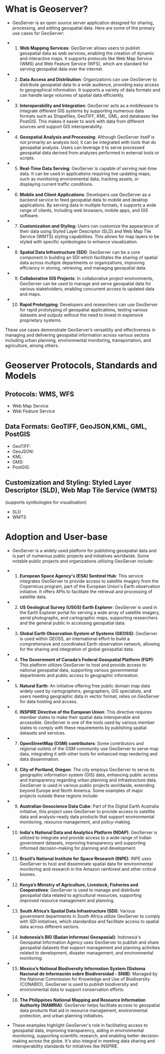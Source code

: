 # What is Geoserver?

* GeoServer is an open source server application designed for sharing, processing, and editing geospatial data. Here are some of the primary use cases for GeoServer:

* 1. **Web Mapping Services**: GeoServer allows users to publish geospatial data as web services, enabling the creation of dynamic and interactive maps. It supports protocols like Web Map Service (WMS) and Web Feature Service (WFS), which are standard for serving geospatial data over the internet.

* 2. **Data Access and Distribution**: Organizations can use GeoServer to distribute geospatial data to a wide audience, providing easy access to geographical information. It supports a variety of data formats and can handle large volumes of spatial data efficiently.

* 3. **Interoperability and Integration**: GeoServer acts as a middleware to integrate different GIS systems by supporting numerous data formats such as Shapefiles, GeoTIFF, KML, GML, and databases like PostGIS. This makes it easier to work with data from different sources and support GIS interoperability.

* 4. **Geospatial Analysis and Processing**: Although GeoServer itself is not primarily an analysis tool, it can be integrated with tools that do geospatial analysis. Users can leverage it to serve processed geospatial data derived from analyses performed in external tools or scripts.

* 5. **Real-Time Data Serving**: GeoServer is capable of serving real-time data. It can be used in applications requiring live updating maps, such as monitoring environmental data, tracking assets, or displaying current traffic conditions.

* 6. **Mobile and Client Applications**: Developers use GeoServer as a backend service to feed geospatial data to mobile and desktop applications. By serving data in multiple formats, it supports a wide range of clients, including web browsers, mobile apps, and GIS software.

* 7. **Customization and Styling**: Users can customize the appearance of their data using Styled Layer Descriptor (SLD) and Web Map Tile Service (WMTS) styling capabilities. This allows for map layers to be styled with specific symbologies to enhance visualization.

* 8. **Spatial Data Infrastructure (SDI)**: GeoServer can be a core component in building an SDI which facilitates the sharing of spatial data across multiple departments or organizations, improving efficiency in storing, retrieving, and managing geospatial data.

* 9. **Collaborative GIS Projects**: In collaborative project environments, GeoServer can be used to manage and serve geospatial data for various stakeholders, enabling concurrent access to updated data and maps.

* 10. **Rapid Prototyping**: Developers and researchers can use GeoServer for rapid prototyping of geospatial applications, testing various datasets and outputs without the need to invest in expensive proprietary systems.

These use cases demonstrate GeoServer’s versatility and effectiveness in managing and delivering geospatial information across various sectors including urban planning, environmental monitoring, transportation, and agriculture, among others.

# Geoserver Protocols, Standards and Models

## Protocols: WMS, WFS

* Web Map Service
* Web Feature Service

## Data Formats: GeoTIFF, GeoJSON,KML, GML, PostGIS

* GeoTIFF: 
* GeoJSON: 
* KML: 
* GMS: 
* PostGIS: 

## Customization and Styling: Styled Layer Descriptor (SLD), Web Map Tile Service (WMTS)

(supports symbologies for visualisation)

* SLD
* WMTS


# Adoption and User-base

* GeoServer is a widely used platform for publishing geospatial data and is part of numerous public projects and initiatives worldwide. Some notable public projects and organizations utilizing GeoServer include:

* 1. **European Space Agency's (ESA) Sentinel Hub**: This service integrates GeoServer to provide access to satellite imagery from the Copernicus program, part of the European Union's Earth observation initiative. It offers APIs to facilitate the retrieval and processing of satellite data.

* 2. **US Geological Survey (USGS) Earth Explorer**: GeoServer is used in the Earth Explorer portal for serving a wide array of satellite imagery, aerial photographs, and cartographic maps, supporting researchers and the general public in accessing geospatial data.

* 3. **Global Earth Observation System of Systems (GEOSS)**: GeoServer is used within GEOSS, an international effort to build a comprehensive and coordinated Earth observation network, allowing for the sharing and integration of global geospatial data.

* 4. **The Government of Canada’s Federal Geospatial Platform (FGP)**: This platform utilizes GeoServer to host and provide access to national geospatial data, supporting various governmental departments and public access to geographic information.

* 5. **Natural Earth**: An initiative offering free public domain map data widely used by cartographers, geographers, GIS specialists, and users needing geographic data in vector format, relies on GeoServer for data hosting and access.

* 6. **INSPIRE Directive of the European Union**: This directive requires member states to make their spatial data interoperable and accessible. GeoServer is one of the tools used by various member states to comply with these requirements by publishing spatial datasets and services.

* 7. **OpenStreetMap (OSM) contributors**: Some contributors and regional outlets of the OSM community use GeoServer to serve map data, integrating it with other tools for enhanced map rendering and data dissemination.

* 8. **City of Portland, Oregon**: The city employs GeoServer to serve its geographic information system (GIS) data, enhancing public access and transparency regarding urban planning and infrastructure data.
GeoServer is used in various public projects worldwide, extending beyond Europe and North America. Some examples of major projects outside these regions include:

* 9. **Australian Geoscience Data Cube**: Part of the Digital Earth Australia initiative, this project uses GeoServer to provide access to satellite data and analysis-ready data products that support environmental monitoring, resource management, and policy-making.

* 10. **India's National Data and Analytics Platform (NDAP)**: GeoServer is utilized to integrate and provide access to a wide range of Indian government datasets, improving transparency and supporting informed decision-making for planning and development.

* 11. **Brazil’s National Institute for Space Research (INPE)**: INPE uses GeoServer to host and disseminate spatial data for environmental monitoring and research in the Amazon rainforest and other critical biomes.

* 12. **Kenya’s Ministry of Agriculture, Livestock, Fisheries and Cooperatives**: GeoServer is used to manage and distribute geospatial data related to agricultural resources, supporting improved resource management and planning.

* 13. **South Africa’s Spatial Data Infrastructure (SDI)**: Various government departments in South Africa utilize GeoServer to comply with SDI initiatives, which standardize and facilitate access to spatial data across different sectors.

* 14. **Indonesia’s BIG (Badan Informasi Geospasial)**: Indonesia's Geospatial Information Agency uses GeoServer to publish and share geospatial datasets that support management and planning activities related to development, disaster management, and environmental monitoring.

* 15. **Mexico’s National Biodiversity Information System (Sistema Nacional de Información sobre Biodiversidad - SNIB)**: Managed by the National Commission for Knowledge and Use of Biodiversity (CONABIO), GeoServer is used to publish biodiversity and environmental data to support conservation efforts.

* 16. **The Philippines National Mapping and Resource Information Authority (NAMRIA)**: GeoServer helps facilitate access to geospatial data products that aid in resource management, environmental protection, and urban planning initiatives.

* These examples highlight GeoServer's role in facilitating access to geospatial data, improving transparency, aiding in environmental monitoring, supporting scientific research, and enabling better decision-making across the globe. It's also integral in meeting data sharing and interoperability standards for initiatives like INSPIRE.

